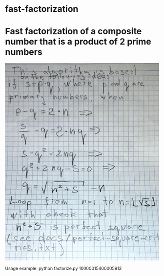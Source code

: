 # fast-factorization
Fast factorization of a composite number that is a product of 2 prime numbers
=======
![Algorythm](./docs/fast-factorization.jpg?raw=true "Scheme of one-point and five-points models")

Usage example:
python factorize.py 10000015400005913